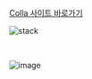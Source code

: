 [Colla 사이트 바로가기](https://colla.so/)

![stack](https://github.com/98OO/colla-backend/assets/70826982/9797be94-5b43-4f33-9975-e844274d3079)

<br/>

![image](https://github.com/user-attachments/assets/2da8b15d-8247-4de1-b9b3-b8eb2ddd65c4)

